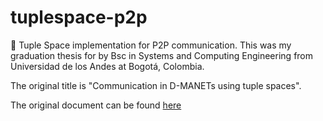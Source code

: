 # tuplespace-p2p
🎩 Tuple Space implementation for P2P communication.
This was my graduation thesis for by Bsc in Systems and Computing Engineering from Universidad de los Andes at Bogotá, Colombia.

The original title is "Communication in D-MANETs using tuple spaces".

The original document can be found [here](https://jcbages.com)
